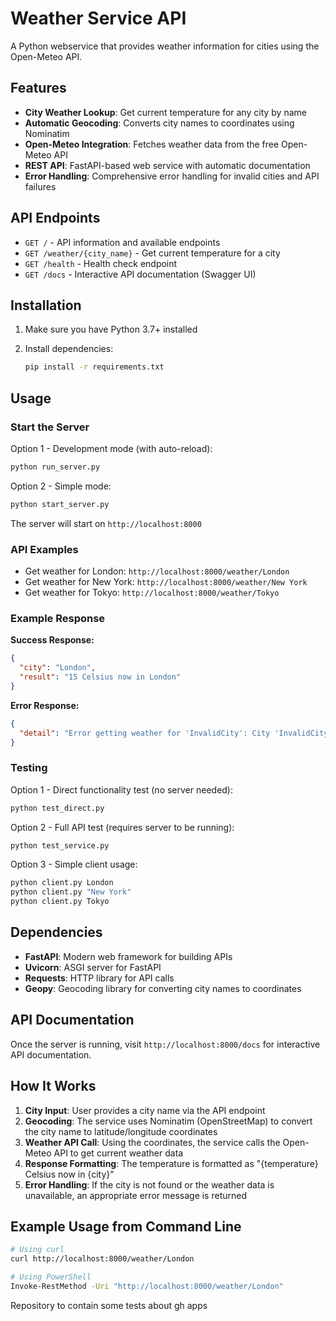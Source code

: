 # Weather Service API

A Python webservice that provides weather information for cities using the Open-Meteo API.

## Features

- **City Weather Lookup**: Get current temperature for any city by name
- **Automatic Geocoding**: Converts city names to coordinates using Nominatim
- **Open-Meteo Integration**: Fetches weather data from the free Open-Meteo API
- **REST API**: FastAPI-based web service with automatic documentation
- **Error Handling**: Comprehensive error handling for invalid cities and API failures

## API Endpoints

- `GET /` - API information and available endpoints
- `GET /weather/{city_name}` - Get current temperature for a city
- `GET /health` - Health check endpoint
- `GET /docs` - Interactive API documentation (Swagger UI)

## Installation

1. Make sure you have Python 3.7+ installed
2. Install dependencies:

   ```bash
   pip install -r requirements.txt
   ```

## Usage

### Start the Server

Option 1 - Development mode (with auto-reload):

```bash
python run_server.py
```

Option 2 - Simple mode:

```bash
python start_server.py
```

The server will start on `http://localhost:8000`

### API Examples

- Get weather for London: `http://localhost:8000/weather/London`
- Get weather for New York: `http://localhost:8000/weather/New York`
- Get weather for Tokyo: `http://localhost:8000/weather/Tokyo`

### Example Response

**Success Response:**

```json
{
  "city": "London",
  "result": "15 Celsius now in London"
}
```

**Error Response:**

```json
{
  "detail": "Error getting weather for 'InvalidCity': City 'InvalidCity' not found"
}
```

### Testing

Option 1 - Direct functionality test (no server needed):

```bash
python test_direct.py
```

Option 2 - Full API test (requires server to be running):

```bash
python test_service.py
```

Option 3 - Simple client usage:

```bash
python client.py London
python client.py "New York"
python client.py Tokyo
```

## Dependencies

- **FastAPI**: Modern web framework for building APIs
- **Uvicorn**: ASGI server for FastAPI
- **Requests**: HTTP library for API calls
- **Geopy**: Geocoding library for converting city names to coordinates

## API Documentation

Once the server is running, visit `http://localhost:8000/docs` for interactive API documentation.

## How It Works

1. **City Input**: User provides a city name via the API endpoint
2. **Geocoding**: The service uses Nominatim (OpenStreetMap) to convert the city name to latitude/longitude coordinates
3. **Weather API Call**: Using the coordinates, the service calls the Open-Meteo API to get current weather data
4. **Response Formatting**: The temperature is formatted as "{temperature} Celsius now in {city}"
5. **Error Handling**: If the city is not found or the weather data is unavailable, an appropriate error message is returned

## Example Usage from Command Line

```bash
# Using curl
curl http://localhost:8000/weather/London

# Using PowerShell
Invoke-RestMethod -Uri "http://localhost:8000/weather/London"
```

Repository to contain some tests about gh apps
